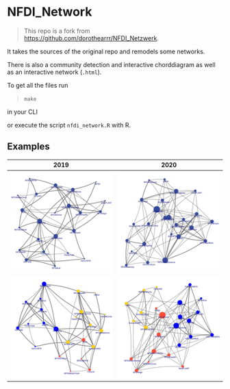 # NFDI_Network

> This repo is a fork from https://github.com/dorothearrr/NFDI_Netzwerk.

It takes the sources of the original repo and remodels some networks.

There is also a community detection and interactive chorddiagram as well as an interactive network (`.html`).

To get all the files run

> `make` 

in your CLI

or execute the script `nfdi_network.R` with R.

## Examples

| 2019                                                                                                        | 2020                                                                                                        |
|-------------------------------------------------------------------------------------------------------------|-------------------------------------------------------------------------------------------------------------|
| [![Network](2019/2019_nfdi_network_1.png "Network")](/2019/2019_nfdi_network_1.png)                       | [![Network](2020/2020_nfdi_network_1.png "Network")](/2020/2020_nfdi_network_1.png)                      |
| [![Network](2019/2019_nfdi_network_3.png "Network with Community Detection")](/2019/2019_nfdi_network_3.png) | [![Network](2020/2020_nfdi_network_3.png "Network with Community Detection")](/2020/2020_nfdi_network_3.png) |
